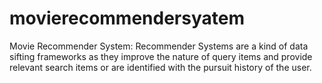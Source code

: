 # movierecommendersyatem
Movie Recommender System: Recommender Systems are a kind of data sifting frameworks as they improve the nature of query items and provide relevant search items or are identified with the pursuit history of the user.
